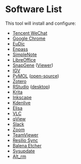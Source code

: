 # Software List

This tool will install and configure:
- [Tencent WeChat](https://linux.weixin.qq.com/en)
- [Google Chrome](https://www.google.com/chrome/)
- [EuDic](https://www.eudic.net/)
- [Enpass](https://www.enpass.io/)
- [SimpleNote](https://simplenote.com/)
- [LibreOffice](https://www.libreoffice.org/)
- [SnapGene](https://www.snapgene.com/) ([Viewer](https://www.snapgene.com/snapgene-viewer))
- [IGV](https://software.broadinstitute.org/software/igv/)
- [PyMOL](https://pymol.org/) ([open-source](https://github.com/schrodinger/pymol-open-source))
- [Zotero](https://www.zotero.org/)
- [RStudio](https://posit.co/products/open-source/rstudio/) ([desktop](https://posit.co/download/rstudio-desktop/))
- [Krita](https://krita.org/)
- [Inkscape](https://inkscape.org/)
- [Kdenlive](https://kdenlive.org/)
- [Elisa](https://elisa.kde.org/)
- [VLC](https://www.videolan.org/vlc/)
- [qView](https://interversehq.com/qview/)
- [Slack](https://slack.com/)
- [Zoom](https://zoom.us/)
- [TeamViewer](https://www.teamviewer.com/)
- [Resilio Sync](https://www.resilio.com/)
- [Balena Etcher](https://www.balena.io/etcher)
- [Sysupdate](https://github.com/chenh19/sysupdate)
- [Alt_rm](https://github.com/chenh19/alt_rm)

